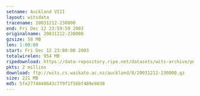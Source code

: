 ```yaml
---
setname: Auckland VIII
layout: witsdata
tracename: 20031212-230000
end: Fri Dec 12 23:59:59 2003
originalname: 20031212-230000
gzsize: 58 MB
len: 1:00:00
start: Fri Dec 12 23:00:00 2003
totalwirelen: 954 MB
ripedownload: https://data-repository.ripe.net/datasets/wits-archive/pma/long/auck/8//20031212-230000.gz
pkts: 2 million
download: ftp://wits.cs.waikato.ac.nz/auckland/8/20031212-230000.gz
size: 221 MB
md5: 5fe2774040643c7f9f1f56bf489e9838
---
```

